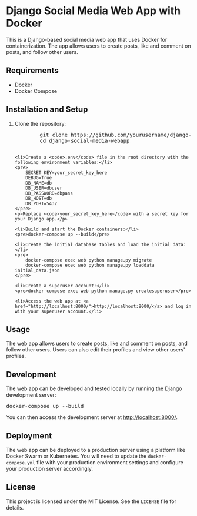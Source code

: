 <!DOCTYPE html>
<html>
<head>
	<meta charset="UTF-8">
	<title>Django Social Media Web App with Docker</title>
</head>
<body>
	<h1>Django Social Media Web App with Docker</h1>
<p>This is a Django-based social media web app that uses Docker for containerization. The app allows users to create posts, like and comment on posts, and follow other users.</p>

<h2>Requirements</h2>

<ul>
	<li>Docker</li>
	<li>Docker Compose</li>
</ul>

<h2>Installation and Setup</h2>

<ol>
	<li>Clone the repository:</li>
	<pre>
		git clone https://github.com/yourusername/django-social-media-webapp.git
		cd django-social-media-webapp
	</pre>

	<li>Create a <code>.env</code> file in the root directory with the following environment variables:</li>
	<pre>
		SECRET_KEY=your_secret_key_here
		DEBUG=True
		DB_NAME=db
		DB_USER=dbuser
		DB_PASSWORD=dbpass
		DB_HOST=db
		DB_PORT=5432
	</pre>
	<p>Replace <code>your_secret_key_here</code> with a secret key for your Django app.</p>

	<li>Build and start the Docker containers:</li>
	<pre>docker-compose up --build</pre>

	<li>Create the initial database tables and load the initial data:</li>
	<pre>
		docker-compose exec web python manage.py migrate
		docker-compose exec web python manage.py loaddata initial_data.json
	</pre>

	<li>Create a superuser account:</li>
	<pre>docker-compose exec web python manage.py createsuperuser</pre>

	<li>Access the web app at <a href="http://localhost:8000/">http://localhost:8000/</a> and log in with your superuser account.</li>
</ol>

<h2>Usage</h2>

<p>The web app allows users to create posts, like and comment on posts, and follow other users. Users can also edit their profiles and view other users' profiles.</p>

<h2>Development</h2>

<p>The web app can be developed and tested locally by running the Django development server:</p>
<pre>docker-compose up --build</pre>
<p>You can then access the development server at <a href="http://localhost:8000/">http://localhost:8000/</a>.</p>

<h2>Deployment</h2>

<p>The web app can be deployed to a production server using a platform like Docker Swarm or Kubernetes. You will need to update the <code>docker-compose.yml</code> file with your production environment settings and configure your production server accordingly.</p>

<h2>License</h2>

<p>This project is licensed under the MIT License. See the <code>LICENSE</code> file for details.</p>
</body>
</html>

